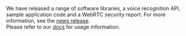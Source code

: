 We have released a range of software libraries, a voice recognition API, sample application code and a WebRTC security report. For more information, see the <a target="_blank" href="http://www.ntt.com/release/monthNEWS/detail/20150728.html">news release</a>.<br>
Please refer to our <a href="documentation.html">docs</a> for usage information.